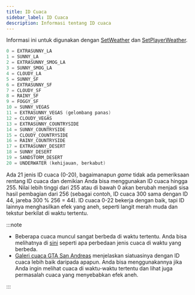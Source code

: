 ```yaml
---
title: ID Cuaca
sidebar_label: ID Cuaca
description: Informasi tentang ID cuaca
---
```


Informasi ini untuk digunakan dengan [SetWeather](../functions/SetWeather) dan [SetPlayerWeather](../functions/SetPlayerWeather).

```c
0 = EXTRASUNNY_LA
1 = SUNNY_LA
2 = EXTRASUNNY_SMOG_LA
3 = SUNNY_SMOG_LA
4 = CLOUDY_LA
5 = SUNNY_SF
6 = EXTRASUNNY_SF
7 = CLOUDY_SF
8 = RAINY_SF
9 = FOGGY_SF
10 = SUNNY_VEGAS
11 = EXTRASUNNY_VEGAS (gelombang panas)
12 = CLOUDY_VEGAS
13 = EXTRASUNNY_COUNTRYSIDE
14 = SUNNY_COUNTRYSIDE
15 = CLOUDY_COUNTRYSIDE
16 = RAINY_COUNTRYSIDE
17 = EXTRASUNNY_DESERT
18 = SUNNY_DESERT
19 = SANDSTORM_DESERT
20 = UNDERWATER (kehijauan, berkabut)
```

Ada 21 jenis ID cuaca (0-20), bagaimanapun _game_ tidak ada pemeriksaan rentang ID cuaca dan demikian Anda bisa menggunakan ID cuaca hingga 255. Nilai lebih tinggi dari 255 atau di bawah 0 akan berubah menjadi sisa hasil pembagian dari 256 (sebagai contoh, ID cuaca 300 sama dengan ID 44, jareba 300 % 256 = 44). ID cuaca 0-22 bekerja dengan baik, tapi ID lainnya menghasilkan efek yang aneh, seperti langit merah muda dan tekstur berkilat di waktu tertentu.

:::note

- Beberapa cuaca muncul sangat berbeda di waktu tertentu. Anda bisa melihatnya di [sini](http://hotmist.ddo.jp/id/weather.html) seperti apa perbedaan jenis cuaca di waktu yang berbeda.
- [Galeri cuaca GTA San Andreas](https://dev.prineside.com/en/gtasa_weather_id/) menjelaskan siatuasinya dengan ID cuaca lebih baik daripada apapun. Anda bisa menggunakannya jika Anda ingin melihat cuaca di waktu-waktu tertentu dan lihat juga permasalah cuaca yang menyebabkan efek aneh.

:::
